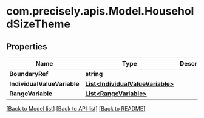 # com.precisely.apis.Model.HouseholdSizeTheme
## Properties

Name | Type | Description | Notes
------------ | ------------- | ------------- | -------------
**BoundaryRef** | **string** |  | [optional] 
**IndividualValueVariable** | [**List&lt;IndividualValueVariable&gt;**](IndividualValueVariable.md) |  | [optional] 
**RangeVariable** | [**List&lt;RangeVariable&gt;**](RangeVariable.md) |  | [optional] 

[[Back to Model list]](../README.md#documentation-for-models) [[Back to API list]](../README.md#documentation-for-api-endpoints) [[Back to README]](../README.md)

